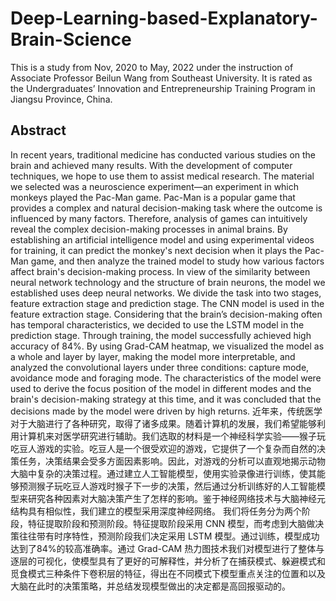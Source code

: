 # Deep-Learning-based-Explanatory-Brain-Science

This is a study from Nov, 2020 to May, 2022 under the instruction of Associate Professor Beilun Wang from Southeast University. It is rated as the Undergraduates’ Innovation and Entrepreneurship Training Program in Jiangsu Province, China.

## Abstract
In recent years, traditional medicine has conducted various studies on the brain and achieved many results. With the development of computer techniques, we hope to use them to assist medical research. The material we selected was a neuroscience experiment—an experiment in which monkeys played the Pac-Man game. Pac-Man is a popular game that provides a complex and natural decision-making task where the outcome is influenced by many factors. Therefore, analysis of games can intuitively reveal the complex decision-making processes in animal brains. By establishing an artificial intelligence model and using experimental videos for training, it can predict the monkey's next decision when it plays the Pac-Man game, and then analyze the trained model to study how various factors affect brain's decision-making process. In view of the similarity between neural network technology and the structure of brain neurons, the model we established uses deep neural networks.
We divide the task into two stages, feature extraction stage and prediction stage. The CNN model is used in the feature extraction stage. Considering that the brain’s decision-making often has temporal characteristics, we decided to use the LSTM model in the prediction stage. Through training, the model successfully achieved high accuracy of 84%. By using Grad-CAM heatmap, we visualized the model as a whole and layer by layer, making the model more interpretable, and analyzed the convolutional layers under three conditions: capture mode, avoidance mode and foraging mode. The characteristics of the model were used to derive the focus position of the model in different modes and the brain's decision-making strategy at this time, and it was concluded that the decisions made by the model were driven by high returns.
近年来，传统医学对于大脑进行了各种研究，取得了诸多成果。随着计算机的发展，我们希望能够利用计算机来对医学研究进行辅助。我们选取的材料是一个神经科学实验——猴子玩吃豆人游戏的实验。吃豆人是一个很受欢迎的游戏，它提供了一个复杂而自然的决策任务，决策结果会受多方面因素影响。因此，对游戏的分析可以直观地揭示动物大脑中复杂的决策过程。通过建立人工智能模型，使用实验录像进行训练，使其能够预测猴子玩吃豆人游戏时猴子下一步的决策，然后通过分析训练好的人工智能模型来研究各种因素对大脑决策产生了怎样的影响。鉴于神经网络技术与大脑神经元结构具有相似性，我们建立的模型采用深度神经网络。
我们将任务分为两个阶段，特征提取阶段和预测阶段。特征提取阶段采用 CNN 模型，而考虑到大脑做决策往往带有时序特性，预测阶段我们决定采用 LSTM 模型。通过训练，模型成功达到了84%的较高准确率。通过 Grad-CAM 热力图技术我们对模型进行了整体与逐层的可视化，使模型具有了更好的可解释性，并分析了在捕获模式、躲避模式和觅食模式三种条件下卷积层的特征，得出在不同模式下模型重点关注的位置和以及大脑在此时的决策策略，并总结发现模型做出的决定都是高回报驱动的。
